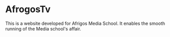 # AfrogosTv
This is a website developed for Afrigos Media School. 
It enables the smooth running of the Media school's affair. 
